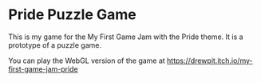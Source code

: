 # Pride Puzzle Game
This is my game for the My First Game Jam with the Pride theme. It is a prototype of a puzzle game.

You can play the WebGL version of the game at https://drewpit.itch.io/my-first-game-jam-pride
